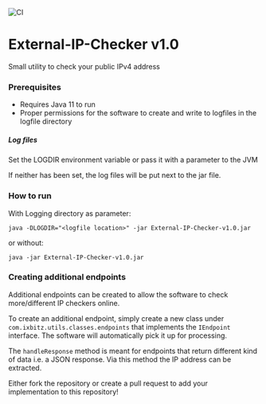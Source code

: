 ![CI](https://github.com/Ixbitz/External-IP-Checker/workflows/CI/badge.svg?branch=master)

# External-IP-Checker v1.0
Small utility to check your public IPv4 address

### Prerequisites
- Requires Java 11 to run
- Proper permissions for the software to create and write to logfiles in the logfile directory
 
##### Log files
Set the LOGDIR environment variable or pass it with a parameter to the JVM

If neither has been set, the log files will be put next to the jar file.

### How to run
With Logging directory as parameter:

`java -DLOGDIR="<logfile location>" -jar External-IP-Checker-v1.0.jar`

or without:

`java -jar External-IP-Checker-v1.0.jar`


### Creating additional endpoints
Additional endpoints can be created to allow the software to check more/different IP checkers online.

To create an additional endpoint, simply create a new class under `com.ixbitz.utils.classes.endpoints` that implements the `IEndpoint` interface. The software will automatically pick it up for processing.

The `handleResponse` method is meant for endpoints that return different kind of data i.e. a JSON response. Via this method the IP address can be extracted.  
  
    
Either fork the repository or create a pull request to add your implementation to this repository! 
